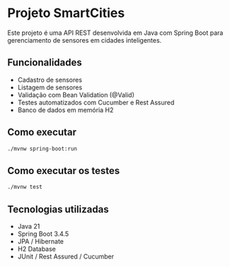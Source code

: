 # Projeto SmartCities

Este projeto é uma API REST desenvolvida em Java com Spring Boot para gerenciamento de sensores em cidades inteligentes.

## Funcionalidades

- Cadastro de sensores
- Listagem de sensores
- Validação com Bean Validation (@Valid)
- Testes automatizados com Cucumber e Rest Assured
- Banco de dados em memória H2

## Como executar

```bash
./mvnw spring-boot:run
```

## Como executar os testes

```bash
./mvnw test
```

## Tecnologias utilizadas

- Java 21
- Spring Boot 3.4.5
- JPA / Hibernate
- H2 Database
- JUnit / Rest Assured / Cucumber
